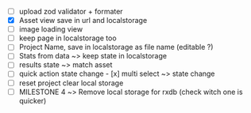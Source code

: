 - [ ] upload zod validator + formater
- [x] Asset view save in url and localstorage
- [ ] image loading view
- [ ] keep page in localstorage too
- [ ] Project Name, save in localstorage as file name (editable ?)
- [ ] Stats from data ~> keep state in localstorage
- [ ] results state ~> match asset
- [ ] quick action state change
- [x] multi select ~> state change
- [ ] reset project clear local storage
- [ ] MILESTONE 4 ~> Remove local storage for rxdb (check witch one is quicker)